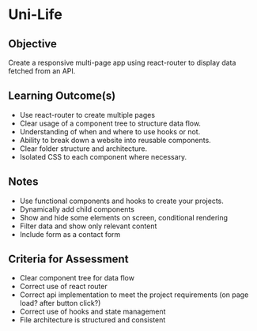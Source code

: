 # Uni-Life

## Objective
Create a responsive multi-page app using react-router to display data fetched from an API.

## Learning Outcome(s)
- Use react-router to create multiple pages
- Clear usage of a component tree to structure data flow.
- Understanding of when and where to use hooks or not.
- Ability to break down a website into reusable components.
- Clear folder structure and architecture.
- Isolated CSS to each component where necessary.

## Notes
- Use functional components and hooks to create your projects.
- Dynamically add child components
- Show and hide some elements on screen, conditional rendering
- Filter data and show only relevant content
- Include form as a contact form

## Criteria for Assessment
- Clear component tree for data flow
- Correct use of react router
- Correct api implementation to meet the project requirements (on page load? after button click?)
- Correct use of hooks and state management
- File architecture is structured and consistent
